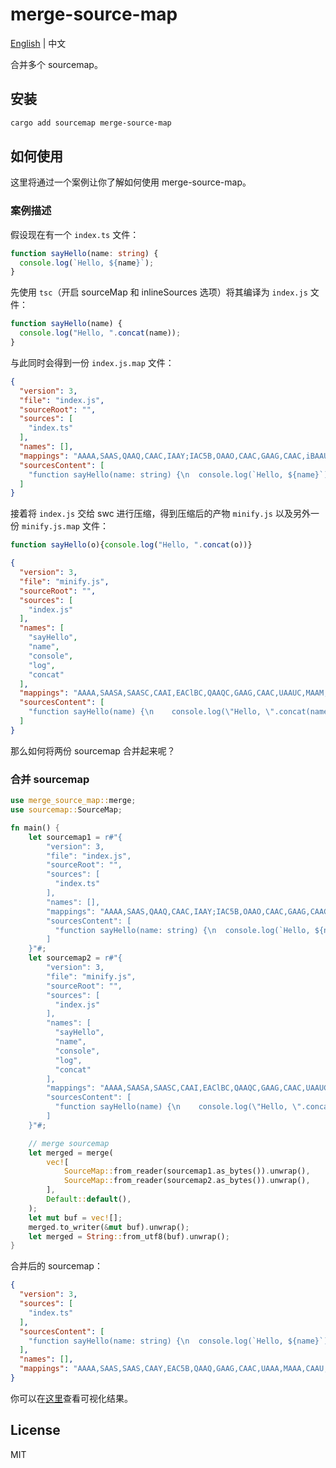 # merge-source-map

[English](./README.md) | 中文

合并多个 sourcemap。

## 安装

```bash
cargo add sourcemap merge-source-map
```

## 如何使用

这里将通过一个案例让你了解如何使用 merge-source-map。

### 案例描述

假设现在有一个 `index.ts` 文件：

```typescript
function sayHello(name: string) {
  console.log(`Hello, ${name}`);
}
```

先使用 `tsc`（开启 sourceMap 和 inlineSources 选项）将其编译为 `index.js` 文件：

```javascript
function sayHello(name) {
  console.log("Hello, ".concat(name));
}
```

与此同时会得到一份 `index.js.map` 文件：

```json
{
  "version": 3,
  "file": "index.js",
  "sourceRoot": "",
  "sources": [
    "index.ts"
  ],
  "names": [],
  "mappings": "AAAA,SAAS,QAAQ,CAAC,IAAY;IAC5B,OAAO,CAAC,GAAG,CAAC,iBAAU,IAAI,CAAE,CAAC,CAAC;AAChC,CAAC",
  "sourcesContent": [
    "function sayHello(name: string) {\n  console.log(`Hello, ${name}`);\n}\n"
  ]
}
```

接着将 `index.js` 交给 swc 进行压缩，得到压缩后的产物 `minify.js` 以及另外一份 `minify.js.map` 文件：

```javascript
function sayHello(o){console.log("Hello, ".concat(o))}
```

```json
{
  "version": 3,
  "file": "minify.js",
  "sourceRoot": "",
  "sources": [
    "index.js"
  ],
  "names": [
    "sayHello",
    "name",
    "console",
    "log",
    "concat"
  ],
  "mappings": "AAAA,SAASA,SAASC,CAAI,EAClBC,QAAQC,GAAG,CAAC,UAAUC,MAAM,CAACH,GACjC",
  "sourcesContent": [
    "function sayHello(name) {\n    console.log(\"Hello, \".concat(name));\n}\n"
  ]
}
```

那么如何将两份 sourcemap 合并起来呢？

### 合并 sourcemap

```rs
use merge_source_map::merge;
use sourcemap::SourceMap;

fn main() {
    let sourcemap1 = r#"{
        "version": 3,
        "file": "index.js",
        "sourceRoot": "",
        "sources": [
          "index.ts"
        ],
        "names": [],
        "mappings": "AAAA,SAAS,QAAQ,CAAC,IAAY;IAC5B,OAAO,CAAC,GAAG,CAAC,iBAAU,IAAI,CAAE,CAAC,CAAC;AAChC,CAAC",
        "sourcesContent": [
          "function sayHello(name: string) {\n  console.log(`Hello, ${name}`);\n}\n"
        ]
    }"#;
    let sourcemap2 = r#"{
        "version": 3,
        "file": "minify.js",
        "sourceRoot": "",
        "sources": [
          "index.js"
        ],
        "names": [
          "sayHello",
          "name",
          "console",
          "log",
          "concat"
        ],
        "mappings": "AAAA,SAASA,SAASC,CAAI,EAClBC,QAAQC,GAAG,CAAC,UAAUC,MAAM,CAACH,GACjC",
        "sourcesContent": [
          "function sayHello(name) {\n    console.log(\"Hello, \".concat(name));\n}\n"
        ]
    }"#;

    // merge sourcemap
    let merged = merge(
        vec![
            SourceMap::from_reader(sourcemap1.as_bytes()).unwrap(),
            SourceMap::from_reader(sourcemap2.as_bytes()).unwrap(),
        ],
        Default::default(),
    );
    let mut buf = vec![];
    merged.to_writer(&mut buf).unwrap();
    let merged = String::from_utf8(buf).unwrap();
}
```

合并后的 sourcemap：

```json
{
  "version": 3,
  "sources": [
    "index.ts"
  ],
  "sourcesContent": [
    "function sayHello(name: string) {\n  console.log(`Hello, ${name}`);\n}\n"
  ],
  "names": [],
  "mappings": "AAAA,SAAS,SAAS,CAAY,EAC5B,QAAQ,GAAG,CAAC,UAAA,MAAA,CAAU,GACxB"
}
```

你可以在[这里](https://evanw.github.io/source-map-visualization/#NTQAZnVuY3Rpb24gc2F5SGVsbG8obyl7Y29uc29sZS5sb2coIkhlbGxvLCAiLmNvbmNhdChvKSl9MjU0AHsKICAidmVyc2lvbiI6IDMsCiAgInNvdXJjZXMiOiBbCiAgICAiaW5kZXgudHMiCiAgXSwKICAic291cmNlc0NvbnRlbnQiOiBbCiAgICAiZnVuY3Rpb24gc2F5SGVsbG8obmFtZTogc3RyaW5nKSB7XG4gIGNvbnNvbGUubG9nKGBIZWxsbywgJHtuYW1lfWApO1xufVxuIgogIF0sCiAgIm5hbWVzIjogW10sCiAgIm1hcHBpbmdzIjogIkFBQUEsU0FBUyxTQUFTLENBQVksRUFDNUIsUUFBUSxHQUFHLENBQUMsVUFBQSxNQUFBLENBQVUsR0FDeEIiCn0K)查看可视化结果。

## License

MIT
